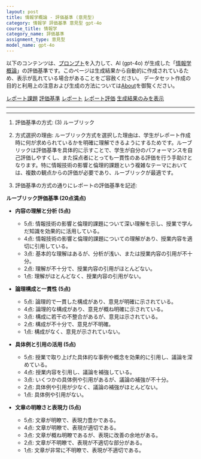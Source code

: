 ```yaml
---
layout: post
title: 情報学概論 - 評価基準 (意見型)
category: 情報学 評価基準 意見型 gpt-4o
course_title: 情報学
category_name: 評価基準
assignment_type: 意見型
model_name: gpt-4o
---
```


以下のコンテンツは、[プロンプト](https://github.com/takedatoshiyuki/synthetic_assignments/tree/main/generated/情報学/gpt-4o/prompt_評価基準-意見型.md)を入力して、AI (gpt-4o) が生成した「[情報学概論](/contents/情報学/)」の評価基準です。このページは生成結果から自動的に作成されているため、表示が乱れている場合があることをご容赦ください。
データセット作成の目的と利用上の注意および生成の方法については[About](/About)を御覧ください。

[レポート課題](../レポート課題-意見型)
[評価基準](../評価基準-意見型)
[レポート](../レポート-意見型)
[レポート評価](../レポート評価-意見型)
[生成結果のみを表示](https://github.com/takedatoshiyuki/synthetic_assignments/tree/main/generated/情報学/gpt-4o/評価基準-意見型.md)
  

***
***
  
1. 評価基準の方式: (3) ルーブリック

2. 方式選択の理由:
ルーブリック方式を選択した理由は、学生がレポート作成時に何が求められているかを明確に理解できるようにするためです。ルーブリックは評価基準を具体的に示すことで、学生が自分のパフォーマンスを自己評価しやすくし、また採点者にとっても一貫性のある評価を行う手助けとなります。特に情報技術の影響と倫理的課題という複雑なテーマにおいては、複数の観点からの評価が必要であり、ルーブリックが最適です。

3. 評価基準の方式の通りにレポートの評価基準を記述:

**ルーブリック評価基準 (20点満点)**

- **内容の理解と分析 (5点)**
  - 5点: 情報技術の影響と倫理的課題について深い理解を示し、授業で学んだ知識を効果的に活用している。
  - 4点: 情報技術の影響と倫理的課題についての理解があり、授業内容を適切に引用している。
  - 3点: 基本的な理解はあるが、分析が浅い、または授業内容の引用が不十分。
  - 2点: 理解が不十分で、授業内容の引用がほとんどない。
  - 1点: 理解がほとんどなく、授業内容の引用がない。

- **論理構成と一貫性 (5点)**
  - 5点: 論理的で一貫した構成があり、意見が明確に示されている。
  - 4点: 論理的な構成があり、意見が概ね明確に示されている。
  - 3点: 構成に若干の不整合があるが、意見は示されている。
  - 2点: 構成が不十分で、意見が不明確。
  - 1点: 構成がなく、意見が示されていない。

- **具体例と引用の活用 (5点)**
  - 5点: 授業で取り上げた具体的な事例や概念を効果的に引用し、議論を深めている。
  - 4点: 授業内容を引用し、議論を補強している。
  - 3点: いくつかの具体例や引用があるが、議論の補強が不十分。
  - 2点: 具体例や引用が少なく、議論の補強がほとんどない。
  - 1点: 具体例や引用がない。

- **文章の明瞭さと表現力 (5点)**
  - 5点: 文章が明瞭で、表現力豊かである。
  - 4点: 文章が明瞭で、表現が適切である。
  - 3点: 文章が概ね明瞭であるが、表現に改善の余地がある。
  - 2点: 文章が不明瞭で、表現が不適切な部分がある。
  - 1点: 文章が非常に不明瞭で、表現が不適切である。
